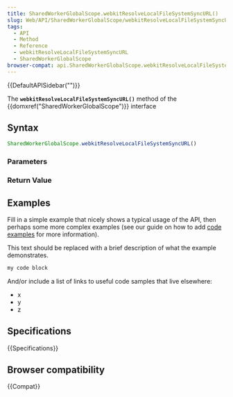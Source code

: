 ```yaml
---
title: SharedWorkerGlobalScope.webkitResolveLocalFileSystemSyncURL()
slug: Web/API/SharedWorkerGlobalScope/webkitResolveLocalFileSystemSyncURL
tags:
  - API
  - Method
  - Reference
  - webkitResolveLocalFileSystemSyncURL
  - SharedWorkerGlobalScope
browser-compat: api.SharedWorkerGlobalScope.webkitResolveLocalFileSystemSyncURL
---
```

{{DefaultAPISidebar("")}}

The **`webkitResolveLocalFileSystemSyncURL()`** method of the {{domxref("SharedWorkerGlobalScope")}} interface 

## Syntax

```js
SharedWorkerGlobalScope.webkitResolveLocalFileSystemSyncURL()
```

### Parameters



### Return Value



## Examples

Fill in a simple example that nicely shows a typical usage of the API, then perhaps some more complex examples (see our guide on how to add [code examples](/en-US/docs/MDN/Contribute/Structures/Code_examples) for more information).

This text should be replaced with a brief description of what the example demonstrates.

```js
my code block
```

And/or include a list of links to useful code samples that live elsewhere:

*   x
*   y
*   z

## Specifications

{{Specifications}}

## Browser compatibility

{{Compat}}


